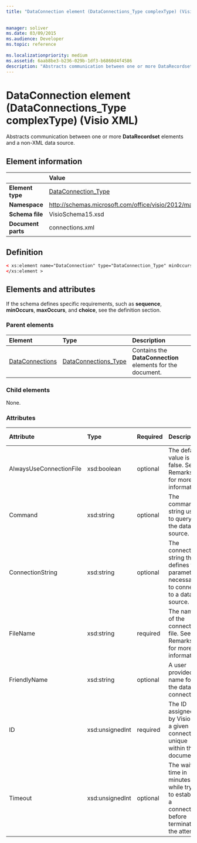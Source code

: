 ```yaml
---
title: "DataConnection element (DataConnections_Type complexType) (Visio XML)"
 
 
manager: soliver
ms.date: 03/09/2015
ms.audience: Developer
ms.topic: reference
 
ms.localizationpriority: medium
ms.assetid: 6aab8be3-b236-029b-1df3-b6860d4f4586
description: "Abstracts communication between one or more DataRecordset elements and a non-XML data source."
---
```


# DataConnection element (DataConnections_Type complexType) (Visio XML)

Abstracts communication between one or more **DataRecordset** elements and a non-XML data source. 
  
## Element information

||Value |
|:-----|:-----|
|**Element type** <br/> |[DataConnection_Type](dataconnection_type-complextypevisio-xml.md) <br/> |
|**Namespace** <br/> |http://schemas.microsoft.com/office/visio/2012/main  <br/> |
|**Schema file** <br/> |VisioSchema15.xsd  <br/> |
|**Document parts** <br/> |connections.xml  <br/> |
   
## Definition

```XML
< xs:element name="DataConnection" type="DataConnection_Type" minOccurs="1" maxOccurs="unbounded" >
</xs:element >
```

## Elements and attributes

If the schema defines specific requirements, such as **sequence**, **minOccurs**, **maxOccurs**, and **choice**, see the definition section. 
  
### Parent elements

|**Element**|**Type**|**Description**|
|:-----|:-----|:-----|
|[DataConnections](dataconnections-elementvisio-xml.md) <br/> |[DataConnections_Type](dataconnections_type-complextypevisio-xml.md) <br/> |Contains the **DataConnection** elements for the document. |
   
### Child elements

None.
  
### Attributes

|**Attribute**|**Type**|**Required**|**Description**|**Possible values**|
|:-----|:-----|:-----|:-----|:-----|
|AlwaysUseConnectionFile  <br/> |xsd:boolean  <br/> |optional  <br/> |The default value is false. See Remarks for more information. |Values of the xsd:boolean type. |
|Command  <br/> |xsd:string  <br/> |optional  <br/> |The command string used to query the data source. |Values of the xsd:string type. |
|ConnectionString  <br/> |xsd:string  <br/> |optional  <br/> |The connection string that defines the parameters necessary to connect to a data source. |Values of the xsd:string type. |
|FileName  <br/> |xsd:string  <br/> |required  <br/> |The name of the connection file. See Remarks for more information. |Values of the xsd:string type. |
|FriendlyName  <br/> |xsd:string  <br/> |optional  <br/> |A user provided name for the data connection. |Values of the xsd:string type. |
|ID  <br/> |xsd:unsignedInt  <br/> |required  <br/> |The ID assigned by Visio for a given connection, unique within the document. |Values of the xsd:unsignedInt type. |
|Timeout  <br/> |xsd:unsignedInt  <br/> |optional  <br/> |The wait time in minutes while trying to establish a connection before terminating the attempt. |Values of the xsd:unsignedInt type. |
   

